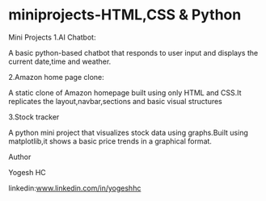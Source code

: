 # miniprojects-HTML,CSS & Python

Mini Projects
1.AI Chatbot:

A basic python-based chatbot that responds to user input and displays the current date,time and weather.

2.Amazon home page clone:

A static clone of Amazon homepage built using only HTML and CSS.It replicates the layout,navbar,sections and basic visual structures

3.Stock tracker

A python mini project that visualizes stock data using graphs.Built using matplotlib,it shows a basic price trends in a graphical format.



Author

Yogesh HC

linkedin:www.linkedin.com/in/yogeshhc 














